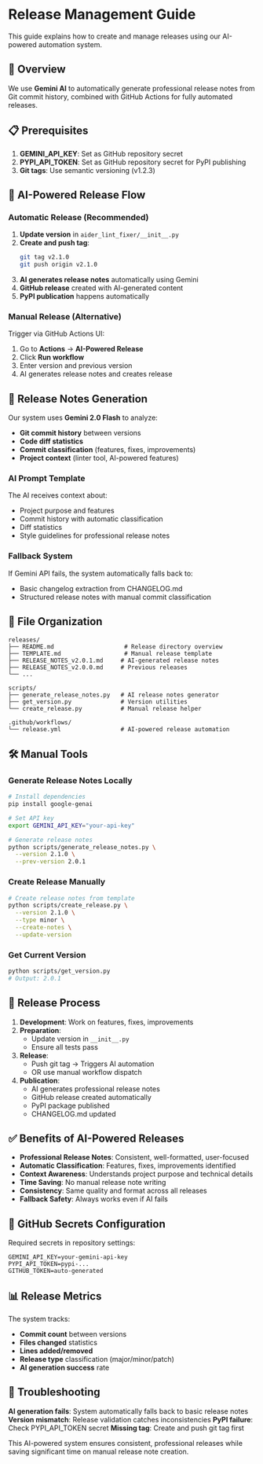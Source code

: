 # Release Management Guide

This guide explains how to create and manage releases using our AI-powered automation system.

## 🚀 Overview

We use **Gemini AI** to automatically generate professional release notes from Git commit history, combined with GitHub Actions for fully automated releases.

## 📋 Prerequisites

1. **GEMINI_API_KEY**: Set as GitHub repository secret
2. **PYPI_API_TOKEN**: Set as GitHub repository secret for PyPI publishing
3. **Git tags**: Use semantic versioning (v1.2.3)

## 🤖 AI-Powered Release Flow

### Automatic Release (Recommended)

1. **Update version** in `aider_lint_fixer/__init__.py`
2. **Create and push tag**:
   ```bash
   git tag v2.1.0
   git push origin v2.1.0
   ```
3. **AI generates release notes** automatically using Gemini
4. **GitHub release** created with AI-generated content
5. **PyPI publication** happens automatically

### Manual Release (Alternative)

Trigger via GitHub Actions UI:

1. Go to **Actions** → **AI-Powered Release**
2. Click **Run workflow**
3. Enter version and previous version
4. AI generates release notes and creates release

## 📝 Release Notes Generation

Our system uses **Gemini 2.0 Flash** to analyze:

- **Git commit history** between versions
- **Code diff statistics**
- **Commit classification** (features, fixes, improvements)
- **Project context** (linter tool, AI-powered features)

### AI Prompt Template

The AI receives context about:
- Project purpose and features
- Commit history with automatic classification
- Diff statistics
- Style guidelines for professional release notes

### Fallback System

If Gemini API fails, the system automatically falls back to:
- Basic changelog extraction from CHANGELOG.md
- Structured release notes with manual commit classification

## 📁 File Organization

```
releases/
├── README.md                    # Release directory overview
├── TEMPLATE.md                  # Manual release template
├── RELEASE_NOTES_v2.0.1.md     # AI-generated release notes
├── RELEASE_NOTES_v2.0.0.md     # Previous releases
└── ...

scripts/
├── generate_release_notes.py   # AI release notes generator
├── get_version.py              # Version utilities
└── create_release.py           # Manual release helper

.github/workflows/
└── release.yml                 # AI-powered release automation
```

## 🛠️ Manual Tools

### Generate Release Notes Locally

```bash
# Install dependencies
pip install google-genai

# Set API key
export GEMINI_API_KEY="your-api-key"

# Generate release notes
python scripts/generate_release_notes.py \
  --version 2.1.0 \
  --prev-version 2.0.1
```

### Create Release Manually

```bash
# Create release notes from template
python scripts/create_release.py \
  --version 2.1.0 \
  --type minor \
  --create-notes \
  --update-version
```

### Get Current Version

```bash
python scripts/get_version.py
# Output: 2.0.1
```

## 🔄 Release Process

1. **Development**: Work on features, fixes, improvements
2. **Preparation**: 
   - Update version in `__init__.py`
   - Ensure all tests pass
3. **Release**:
   - Push git tag → Triggers AI automation
   - OR use manual workflow dispatch
4. **Publication**:
   - AI generates professional release notes
   - GitHub release created automatically
   - PyPI package published
   - CHANGELOG.md updated

## ✅ Benefits of AI-Powered Releases

- **Professional Release Notes**: Consistent, well-formatted, user-focused
- **Automatic Classification**: Features, fixes, improvements identified
- **Context Awareness**: Understands project purpose and technical details
- **Time Saving**: No manual release note writing
- **Consistency**: Same quality and format across all releases
- **Fallback Safety**: Always works even if AI fails

## 🔗 GitHub Secrets Configuration

Required secrets in repository settings:

```
GEMINI_API_KEY=your-gemini-api-key
PYPI_API_TOKEN=pypi-...
GITHUB_TOKEN=auto-generated
```

## 📊 Release Metrics

The system tracks:
- **Commit count** between versions
- **Files changed** statistics  
- **Lines added/removed**
- **Release type** classification (major/minor/patch)
- **AI generation success** rate

## 🚨 Troubleshooting

**AI generation fails**: System automatically falls back to basic release notes
**Version mismatch**: Release validation catches inconsistencies
**PyPI failure**: Check PYPI_API_TOKEN secret
**Missing tag**: Create and push git tag first

This AI-powered system ensures consistent, professional releases while saving significant time on manual release note creation.
